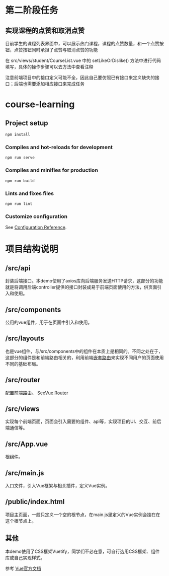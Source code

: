 # 第二阶段任务

## 实现课程的点赞和取消点赞

目前学生的课程列表界面中，可以展示热门课程，课程的点赞数量，和一个点赞按钮，点赞按钮同时承担了点赞与取消点赞的功能

在 src/views/student/CourseList.vue 中的 setLikeOrDislike() 方法中进行代码填写，具体的操作步骤可以去方法中查看注释

注意前端项目中的接口定义可能不全，因此自己要仿照已有接口来定义缺失的接口；后端也需要添加相应接口来完成任务

# course-learning

## Project setup
```
npm install
```

### Compiles and hot-reloads for development
```
npm run serve
```

### Compiles and minifies for production
```
npm run build
```

### Lints and fixes files
```
npm run lint
```

### Customize configuration
See [Configuration Reference](https://cli.vuejs.org/config/).

# 项目结构说明

## /src/api
封装后端接口。本demo使用了axios库向后端服务发送HTTP请求，这部分的功能就是将调用后端controller提供的接口封装成易于前端页面使用的方法，供页面引入和使用。

## /src/components
公用的vue组件，用于在页面中引入和使用。

## /src/layouts
也是vue组件，与/src/components中的组件在本质上是相同的。不同之处在于，这部分的组件是和前端路由相关的，利用前端[嵌套路由](https://router.vuejs.org/zh/api/#router-view)来实现不同用户的页面使用不同的基础布局。

## /src/router
配置前端路由。
See[Vue Router](https://router.vuejs.org/)

## /src/views
实现每个前端页面，页面会引入需要的组件、api等，实现项目的UI、交互、前后端通信等。

## /src/App.vue
根组件。

## /src/main.js
入口文件，引入Vue框架与相关插件，定义Vue实例。

## /public/index.html
项目主页面，一般只定义一个空的根节点，在main.js里定义的Vue实例会挂在在这个根节点上。

## 其他
本demo使用了CSS框架Vuetify，同学们不必在意，可自行选用CSS框架、组件库或自己实现样式。

参考
[Vue官方文档](https://cn.vuejs.org/)
